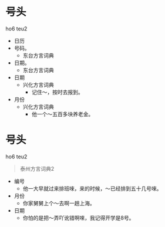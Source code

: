 # 号头
ho6 teu2
+ 日历
+ 号码。
  * 东台方言词典
+ 日期。
  * 东台方言词典
+ 日期
  * 兴化方言词典
    - 记住～，按时去报到。
+ 月份
  * 兴化方言词典
    - 他一个～五百多块养老金。

# 号头
ho6 teu2
> 泰州方言词典2
- 编号
  - 他一大早就过来排班唻，来的时候，～已经排到五十几号唻。
- 月份
  - 你家舅舅上个～去啊一趟上海。
- 日期
  - 你怕的是把～弄吖讹错啊唻，我记得开学是8号。
